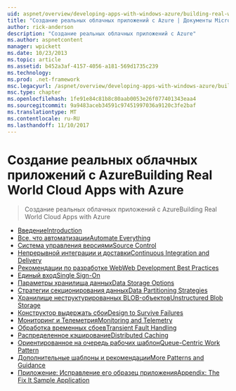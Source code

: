 ```yaml
---
uid: aspnet/overview/developing-apps-with-windows-azure/building-real-world-cloud-apps-with-windows-azure/index
title: "Создание реальных облачных приложений с Azure | Документы Microsoft"
author: rick-anderson
description: "Создание реальных облачных приложений с Azure"
ms.author: aspnetcontent
manager: wpickett
ms.date: 10/23/2013
ms.topic: article
ms.assetid: b452a3af-4157-4056-a181-569d1735c239
ms.technology: 
ms.prod: .net-framework
msc.legacyurl: /aspnet/overview/developing-apps-with-windows-azure/building-real-world-cloud-apps-with-windows-azure
msc.type: chapter
ms.openlocfilehash: 1fe91e84c81b8c80aab0053e26f077401343eaa4
ms.sourcegitcommit: 9a9483aceb34591c97451997036a9120c3fe2baf
ms.translationtype: MT
ms.contentlocale: ru-RU
ms.lasthandoff: 11/10/2017
---
```

<a name="building-real-world-cloud-apps-with-azure"></a><span data-ttu-id="b8fbd-103">Создание реальных облачных приложений с Azure</span><span class="sxs-lookup"><span data-stu-id="b8fbd-103">Building Real World Cloud Apps with Azure</span></span>
====================
> <span data-ttu-id="b8fbd-104">Создание реальных облачных приложений с Azure</span><span class="sxs-lookup"><span data-stu-id="b8fbd-104">Building Real World Cloud Apps with Azure</span></span>


- [<span data-ttu-id="b8fbd-105">Введение</span><span class="sxs-lookup"><span data-stu-id="b8fbd-105">Introduction</span></span>](introduction.md)
- [<span data-ttu-id="b8fbd-106">Все, что автоматизации</span><span class="sxs-lookup"><span data-stu-id="b8fbd-106">Automate Everything</span></span>](automate-everything.md)
- [<span data-ttu-id="b8fbd-107">Система управления версиями</span><span class="sxs-lookup"><span data-stu-id="b8fbd-107">Source Control</span></span>](source-control.md)
- [<span data-ttu-id="b8fbd-108">Непрерывной интеграции и доставки</span><span class="sxs-lookup"><span data-stu-id="b8fbd-108">Continuous Integration and Delivery</span></span>](continuous-integration-and-continuous-delivery.md)
- [<span data-ttu-id="b8fbd-109">Рекомендации по разработке Web</span><span class="sxs-lookup"><span data-stu-id="b8fbd-109">Web Development Best Practices</span></span>](web-development-best-practices.md)
- [<span data-ttu-id="b8fbd-110">Единый вход</span><span class="sxs-lookup"><span data-stu-id="b8fbd-110">Single Sign-On</span></span>](single-sign-on.md)
- [<span data-ttu-id="b8fbd-111">Параметры хранилища данных</span><span class="sxs-lookup"><span data-stu-id="b8fbd-111">Data Storage Options</span></span>](data-storage-options.md)
- [<span data-ttu-id="b8fbd-112">Стратегии секционирования данных</span><span class="sxs-lookup"><span data-stu-id="b8fbd-112">Data Partitioning Strategies</span></span>](data-partitioning-strategies.md)
- [<span data-ttu-id="b8fbd-113">Хранилище неструктурированных BLOB-объектов</span><span class="sxs-lookup"><span data-stu-id="b8fbd-113">Unstructured Blob Storage</span></span>](unstructured-blob-storage.md)
- [<span data-ttu-id="b8fbd-114">Конструктор выдержать сбои</span><span class="sxs-lookup"><span data-stu-id="b8fbd-114">Design to Survive Failures</span></span>](design-to-survive-failures.md)
- [<span data-ttu-id="b8fbd-115">Мониторинг и Телеметрия</span><span class="sxs-lookup"><span data-stu-id="b8fbd-115">Monitoring and Telemetry</span></span>](monitoring-and-telemetry.md)
- [<span data-ttu-id="b8fbd-116">Обработка временных сбоев</span><span class="sxs-lookup"><span data-stu-id="b8fbd-116">Transient Fault Handling</span></span>](transient-fault-handling.md)
- [<span data-ttu-id="b8fbd-117">Распределенное кэширование</span><span class="sxs-lookup"><span data-stu-id="b8fbd-117">Distributed Caching</span></span>](distributed-caching.md)
- [<span data-ttu-id="b8fbd-118">Ориентированное на очередь рабочих шаблон</span><span class="sxs-lookup"><span data-stu-id="b8fbd-118">Queue-Centric Work Pattern</span></span>](queue-centric-work-pattern.md)
- [<span data-ttu-id="b8fbd-119">Дополнительные шаблоны и рекомендации</span><span class="sxs-lookup"><span data-stu-id="b8fbd-119">More Patterns and Guidance</span></span>](more-patterns-and-guidance.md)
- [<span data-ttu-id="b8fbd-120">Приложение: Исправление его образец приложения</span><span class="sxs-lookup"><span data-stu-id="b8fbd-120">Appendix: The Fix It Sample Application</span></span>](the-fix-it-sample-application.md)
